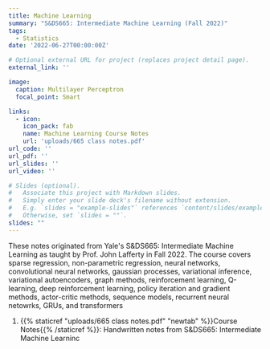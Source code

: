 ```yaml
---
title: Machine Learning
summary: "S&DS665: Intermediate Machine Learning (Fall 2022)"
tags:
  - Statistics
date: '2022-06-27T00:00:00Z'

# Optional external URL for project (replaces project detail page).
external_link: ''

image:
  caption: Multilayer Perceptron
  focal_point: Smart

links:
  - icon: 
    icon_pack: fab
    name: Machine Learning Course Notes
    url: 'uploads/665 class notes.pdf'
url_code: ''
url_pdf: ''
url_slides: ''
url_video: ''

# Slides (optional).
#   Associate this project with Markdown slides.
#   Simply enter your slide deck's filename without extension.
#   E.g. `slides = "example-slides"` references `content/slides/example-slides.md`.
#   Otherwise, set `slides = ""`.
slides: ""
---
```


These notes originated from Yale's S&DS665: Intermediate Machine Learning as taught by Prof. John Lafferty in Fall 2022. The course covers sparse regression, non-parametric regression, neural networks, convolutional neural networks, gaussian processes, variational inference, variational autoencoders, graph methods, reinforcement learning, Q-learning, deep reinforcement learning, policy iteration and gradient methods, actor-critic methods, sequence models, recurrent neural netowrks, GRUs, and transformers

1. {{% staticref "uploads/665 class notes.pdf" "newtab" %}}Course Notes{{% /staticref %}}: Handwritten notes from S&DS665: Intermediate Machine Learninc
